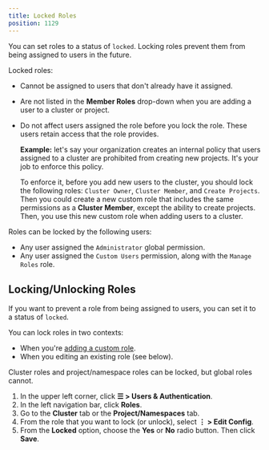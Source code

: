 ```yaml
---
title: Locked Roles
position: 1129
---
```


You can set roles to a status of `locked`. Locking roles prevent them from being assigned to users in the future.

Locked roles:

- Cannot be assigned to users that don't already have it assigned.
- Are not listed in the **Member Roles** drop-down when you are adding a user to a cluster or project.
- Do not affect users assigned the role before you lock the role. These users retain access that the role provides.

    **Example:** let's say your organization creates an internal policy that users assigned to a cluster are prohibited from creating new projects. It's your job to enforce this policy.

    To enforce it, before you add new users to the cluster, you should lock the following roles: `Cluster Owner`, `Cluster Member`, and `Create Projects`. Then you could create a new custom role that includes the same permissions as a __Cluster Member__, except the ability to create projects. Then, you use this new custom role when adding users to a cluster.

Roles can be locked by the following users:

- Any user assigned the `Administrator` global permission.
- Any user assigned the `Custom Users` permission, along with the `Manage Roles` role.


## Locking/Unlocking Roles

If you want to prevent a role from being assigned to users, you can set it to a status of `locked`.

You can lock roles in two contexts:

- When you're [adding a custom role](https://rancher.com/docs/rancher/v2.6/en/admin-settings/rbac/default-custom-roles/).
- When you editing an existing role (see below).

Cluster roles and project/namespace roles can be locked, but global roles cannot.

1. In the upper left corner, click **☰ \> Users & Authentication**.
1. In the left navigation bar, click **Roles**.
1. Go to the **Cluster** tab or the **Project/Namespaces** tab.
1. From the role that you want to lock (or unlock), select **⋮ \> Edit Config**.
1. From the **Locked** option, choose the **Yes** or **No** radio button. Then click **Save**.
